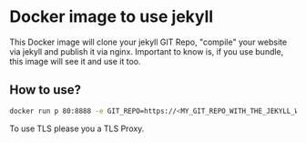 # Docker image to use jekyll


This Docker image will clone your jekyll GIT Repo, "compile" your website via jekyll and publish it via nginx. Important to know is, if you use bundle, this image will see it and use it too.

## How to use?

```bash
docker run p 80:8888 -e GIT_REPO=https://<MY_GIT_REPO_WITH_THE_JEKYLL_WEBSITE> avhost/docker-jekyll:latest
```

To use TLS please you a TLS Proxy.


